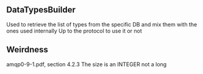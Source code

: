 ## DataTypesBuilder

Used to retrieve the list of types from the specific DB and mix them with the ones used internally
Up to the protocol to use it or not

## Weirdness

amqp0-9-1.pdf, section 4.2.3
The size is an INTEGER not a long